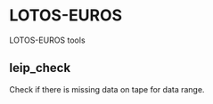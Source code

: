 # LOTOS-EUROS
LOTOS-EUROS tools


## leip_check
Check if there is missing data on tape for data range.
